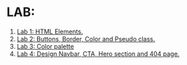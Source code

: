 # LAB:
1. [Lab 1: HTML Elements.](https://github.com/nishalgurung4/wt-2020/tree/main/Labs/Lab1)
2. [Lab 2: Buttons, Border, Color and Pseudo class.](https://github.com/nishalgurung4/wt-2020/tree/main/Labs/Lab2)
3. [Lab 3: Color palette](https://github.com/nishalgurung4/wt-2020/tree/main/Labs/Lab3)
4. [Lab 4: Design Navbar, CTA, Hero section and 404 page.](https://github.com/nishalgurung4/wt-2020/tree/main/Labs/Lab4)